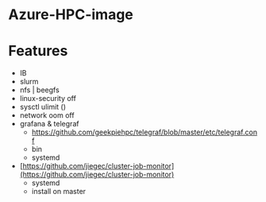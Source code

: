 # Azure-HPC-image

# Features
- IB
- slurm
- nfs | beegfs
- linux-security off
- sysctl ulimit ()
- network oom off
- grafana & telegraf
    - https://github.com/geekpiehpc/telegraf/blob/master/etc/telegraf.conf
    - bin
    - systemd
- [https://github.com/jiegec/cluster-job-monitor](https://github.com/jiegec/cluster-job-monitor)
    - systemd
    - install on master
